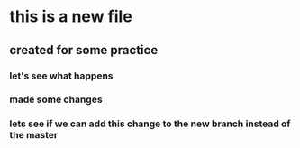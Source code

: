 # this is a new file

## created for some practice

### let's see what happens

### made some changes

### lets see if we can add this change to the new branch instead of the master